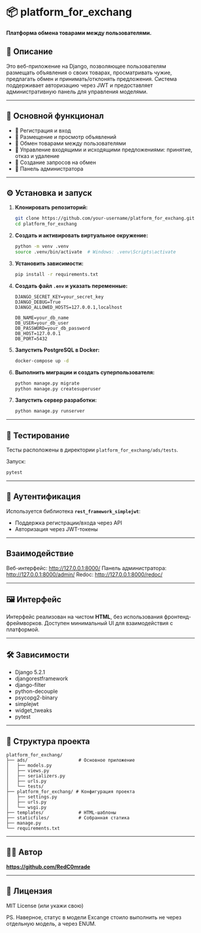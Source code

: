 # 📦 platform_for_exchang

**Платформа обмена товарами между пользователями.**

## 🚀 Описание

Это веб-приложение на Django, позволяющее пользователям размещать объявления о своих товарах, просматривать чужие, предлагать обмен и принимать/отклонять предложения. Система поддерживает авторизацию через JWT и предоставляет административную панель для управления моделями.

---

## 🧩 Основной функционал

- 🔹 Регистрация и вход
- 🔹 Размещение и просмотр объявлений
- 🔹 Обмен товарами между пользователями
- 🔹 Управление входящими и исходящими предложениями: принятие, отказ и удаление
- 🔹 Создание запросов на обмен
- 🔹 Панель администратора

---

## ⚙️ Установка и запуск

1. **Клонировать репозиторий:**
   ```bash
   git clone https://github.com/your-username/platform_for_exchang.git
   cd platform_for_exchang
   ```

2. **Создать и активировать виртуальное окружение:**
   ```bash
   python -m venv .venv
   source .venv/bin/activate  # Windows: .venv\Scripts\activate
   ```

3. **Установить зависимости:**
   ```bash
   pip install -r requirements.txt
   ```

4. **Создать файл `.env` и указать переменные:**
   ```env
   DJANGO_SECRET_KEY=your_secret_key
   DJANGO_DEBUG=True
   DJANGO_ALLOWED_HOSTS=127.0.0.1,localhost

   DB_NAME=your_db_name
   DB_USER=your_db_user
   DB_PASSWORD=your_db_password
   DB_HOST=127.0.0.1
   DB_PORT=5432
   ```

5. **Запустить PostgreSQL в Docker:**
   ```bash
   docker-compose up -d
   ```

6. **Выполнить миграции и создать суперпользователя:**
   ```bash
   python manage.py migrate
   python manage.py createsuperuser
   ```

9. **Запустить сервер разработки:**
   ```bash
   python manage.py runserver
   ```

---

## 🧪 Тестирование

Тесты расположены в директории `platform_for_exchang/ads/tests`.

Запуск:
```bash
pytest
```

---

## 🔐 Аутентификация

Используется библиотека **`rest_framework_simplejwt`**:

- Поддержка регистрации/входа через API
- Авторизация через JWT-токены

---


## Взаимодействие
Веб-интерфейс: http://127.0.0.1:8000/ 
Панель администратора: http://127.0.0.1:8000/admin/ 
Redoc: http://127.0.0.1:8000/redoc/


---


## 🖼️ Интерфейс

Интерфейс реализован на чистом **HTML**, без использования фронтенд-фреймворков. Доступен минимальный UI для взаимодействия с платформой.

---

## 🛠️ Зависимости

- Django 5.2.1
- djangorestframework
- django-filter
- python-decouple
- psycopg2-binary
- simplejwt
- widget_tweaks
- pytest

---

## 📁 Структура проекта

```
platform_for_exchang/
├── ads/                   # Основное приложение
│   ├── models.py
│   ├── views.py
│   ├── serializers.py
│   ├── urls.py
│   └── tests/
├── platform_for_exchang/ # Конфигурация проекта
│   ├── settings.py
│   ├── urls.py
│   └── wsgi.py
├── templates/             # HTML-шаблоны
├── staticfiles/           # Собранная статика
├── manage.py
└── requirements.txt
```

---

## 🧑‍💻 Автор

**https://github.com/RedC0mrade**

---

## 📜 Лицензия

MIT License (или укажи свою)


PS. Наверное, статус в модели Excange стоило выполнить не через отдельную модель, а через
ENUM.